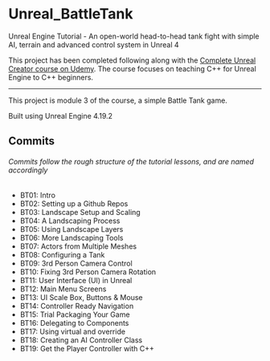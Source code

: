 # Unreal_BattleTank
Unreal Engine Tutorial - An open-world head-to-head tank fight with simple AI, terrain and advanced control system in Unreal 4

This project has been completed following along with the [Complete Unreal Creator course on Udemy](https://www.udemy.com/unrealcourse/learn/v4/overview). The course focuses on teaching C++ for Unreal Engine to C++ beginners.

---

This project is module 3 of the course, a simple Battle Tank game.

Built using Unreal Engine 4.19.2

## Commits
###### Commits follow the rough structure of the tutorial lessons, and are named accordingly 
* BT01: Intro
* BT02: Setting up a Github Repos
* BT03: Landscape Setup and Scaling
* BT04: A Landscaping Process
* BT05: Using Landscape Layers
* BT06: More Landscaping Tools
* BT07: Actors from Multiple Meshes
* BT08: Configuring a Tank
* BT09: 3rd Person Camera Control
* BT10: Fixing 3rd Person Camera Rotation
* BT11: User Interface (UI) in Unreal
* BT12: Main Menu Screens
* BT13: UI Scale Box, Buttons & Mouse
* BT14: Controller Ready Navigation
* BT15: Trial Packaging Your Game
* BT16: Delegating to Components
* BT17: Using virtual and override
* BT18: Creating an AI Controller Class
* BT19: Get the Player Controller with C++